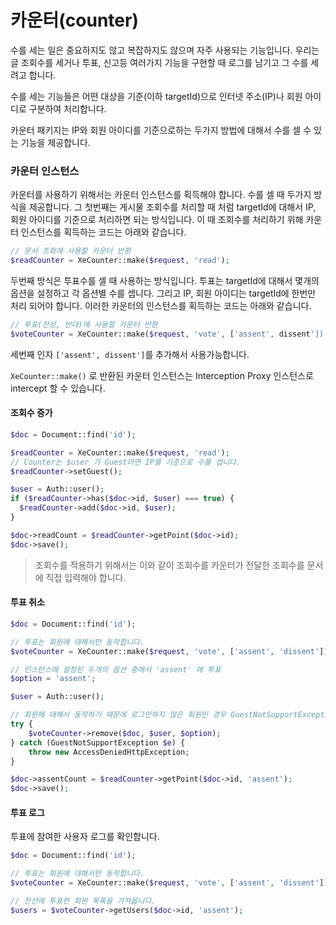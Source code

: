 # 카운터(counter)

수를 세는 일은 중요하지도 않고 복잡하지도 않으며 자주 사용되는 기능입니다.
우리는 글 조회수를 세거나 투표, 신고등 여러가지 기능을 구현할 때 로그를 남기고 그 수를 세려고 합니다.

수를 세는 기능들은 어떤 대상을 기준(이하 targetId)으로 인터넷 주소(IP)나 회원 아이디로 구분하여 처리합니다.

카운터 패키지는 IP와 회원 아이디를 기준으로하는 두가지 방법에 대해서 수를 셀 수 있는 기능을 제공합니다.

### 카운터 인스턴스
카운터를 사용하기 위해서는 카운터 인스턴스를 획득해야 합니다. 
수를 셀 때 두가지 방식을 제공합니다.
그 첫번째는 게시물 조회수를 처리할 때 처럼 targetId에 대해서 IP, 회원 아이디를 기준으로 처리하면 되는 방식입니다. 이 때 조회수를 처리하기 위해 카운터 인스턴스를 획득하는 코드는 아래와 같습니다.
```php
// 문서 조회에 사용할 카운터 반환
$readCounter = XeCounter::make($request, 'read');
```

두번째 방식은 투표수를 셀 때 사용하는 방식입니다. 투표는 targetId에 대해서 몇개의 옵션을 설정하고 각 옵션별 수를 셉니다. 그리고 IP, 회원 아이디는 targetId에 한번만 처리 되어야 합니다. 이러한 카운터의 인스턴스를 획득하는 코드는 아래와 같습니다.
```php
// 투표(찬성, 반대)에 사용할 카운터 반환
$voteCounter = XeCounter::make($request, 'vote', ['assent', dissent']);
```
세번째 인자 `['assent', dissent']`를 추가해서 사용가능합니다. 

`XeCounter::make()` 로 반환된 카운터 인스턴스는 Interception Proxy 인스턴스로 intercept 할 수 있습니다.


#### 조회수 증가
```php
$doc = Document::find('id');

$readCounter = XeCounter::make($request, 'read');
// Counter는 $user 가 Guest라면 IP를 기준으로 수를 셉니다.
$readCounter->setGuest();

$user = Auth::user();
if ($readCounter->has($doc->id, $user) === true) {
  $readCounter->add($doc->id, $user);
}

$doc->readCount = $readCounter->getPoint($doc->id);
$doc->save();
```
> 조회수를 적용하기 위해서는 이와 같이 조회수를 카운터가 전달한 조회수를 문서에 직접 입력해야 합니다.


#### 투표 취소
```php
$doc = Document::find('id');

// 투표는 회원에 대해서만 동작합니다.
$voteCounter = XeCounter::make($request, 'vote', ['assent', 'dissent']);

// 인스턴스에 설정된 두개의 옵션 중에서 'assent' 에 투표
$option = 'assent';

$user = Auth::user();

// 회원에 대해서 동작하기 때문에 로그인하지 않은 회원인 경우 GuestNotSupportException 발생
try {
    $voteCounter->remove($doc, $user, $option);
} catch (GuestNotSupportException $e) {
    throw new AccessDeniedHttpException;
}

$doc->assentCount = $readCounter->getPoint($doc->id, 'assent');
$doc->save();
```

#### 투표 로그
투표에 참여한 사용자 로그를 확인합니다.
```php
$doc = Document::find('id');

// 투표는 회원에 대해서만 동작합니다.
$voteCounter = XeCounter::make($request, 'vote', ['assent', 'dissent']);

// 찬선에 투표한 회원 목록을 가져옵니다.
$users = $voteCounter->getUsers($doc->id, 'assent');
```